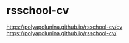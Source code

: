 # rsschool-cv
https://polyapolunina.github.io/rsschool-cv/cv
https://polyapolunina.github.io/rsschool-cv/
